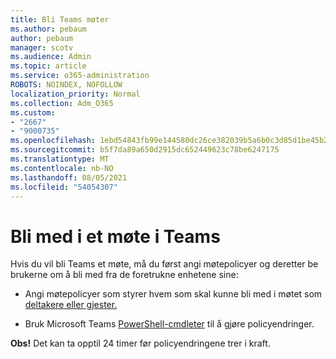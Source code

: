 ```yaml
---
title: Bli Teams møter
ms.author: pebaum
author: pebaum
manager: scotv
ms.audience: Admin
ms.topic: article
ms.service: o365-administration
ROBOTS: NOINDEX, NOFOLLOW
localization_priority: Normal
ms.collection: Adm_O365
ms.custom:
- "2667"
- "9000735"
ms.openlocfilehash: 1ebd54843fb99e144580dc26ce382039b5a6b0c3d85d1be45b2b49a0e92f5d46
ms.sourcegitcommit: b5f7da89a650d2915dc652449623c78be6247175
ms.translationtype: MT
ms.contentlocale: nb-NO
ms.lasthandoff: 08/05/2021
ms.locfileid: "54054307"
---
```

# <a name="join-a-meeting-in-teams"></a>Bli med i et møte i Teams

Hvis du vil bli Teams et møte, må du først angi møtepolicyer og deretter be brukerne om å bli med fra de foretrukne enhetene sine:

- Angi møtepolicyer som styrer hvem som skal kunne bli med i møtet som [deltakere eller gjester.](https://docs.microsoft.com/microsoftteams/meeting-policies-in-teams#meeting-policy-settings---participants--guests) 

- Bruk Microsoft Teams [PowerShell-cmdleter](https://docs.microsoft.com/microsoftteams/teams-powershell-overview) til å gjøre policyendringer.    

**Obs!** Det kan ta opptil 24 timer før policyendringene trer i kraft.